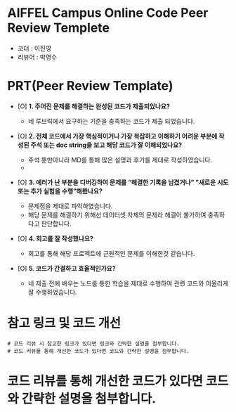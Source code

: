 # AIFFEL Campus Online Code Peer Review Templete
- 코더 : 이진영
- 리뷰어 : 박영수

# PRT(Peer Review Template)
- [O]  **1. 주어진 문제를 해결하는 완성된 코드가 제출되었나요?**
    - 네 루브릭에서 요구하는 기준을 충족하는 코드가 제출 되었습니다.
    
- [O]  **2. 전체 코드에서 가장 핵심적이거나 가장 복잡하고 이해하기 어려운 부분에 작성된 
주석 또는 doc string을 보고 해당 코드가 잘 이해되었나요?**
    - 주석 뿐만아니라 MD를 통해 많은 설명과 후기를 제대로 작성하였습니다.
    -         
- [O]  **3. 에러가 난 부분을 디버깅하여 문제를 “해결한 기록을 남겼거나” 
”새로운 시도 또는 추가 실험을 수행”해봤나요?**
    - 문제점을 제대로 파악하였습니다.
    - 해당 문제를 해결하기 위해선 데이터셋 자체의 문제라 해결이 불가하여 충족하다고 판단합니다.

        
- [O]  **4. 회고를 잘 작성했나요?**
    - 회고를 통해 해당 프로젝트에 근원적인 문제를 이해한것 같습니다.
        
- [O]  **5. 코드가 간결하고 효율적인가요?**
    - 네 제출 전에 배우는 노드를 통한 학습을 제대로 수행하여
      관련 코드와 어울리게 잘 수행하였습니다.


# 참고 링크 및 코드 개선
```
# 코드 리뷰 시 참고한 링크가 있다면 링크와 간략한 설명을 첨부합니다.
# 코드 리뷰를 통해 개선한 코드가 있다면 코드와 간략한 설명을 첨부합니다.
```
# 코드 리뷰를 통해 개선한 코드가 있다면 코드와 간략한 설명을 첨부합니다.
```
